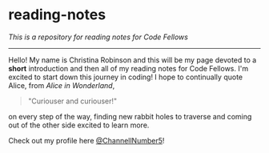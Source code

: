 # reading-notes

*This is a repository for reading notes for Code Fellows*

***

Hello! My name is Christina Robinson and this will be my page devoted to a **short** introduction and then all of my reading notes for Code Fellows. I'm excited to start down this journey in coding! I hope to continually quote Alice, from *Alice in Wonderland*,  

> "Curiouser and curiouser!"

on every step of the way, finding new rabbit holes to traverse and coming out of the other side excited to learn more.

Check out my profile here [@ChannellNumber5](https://github.com/ChannellNumber5 "A wonderful profile, if I do say so myself")!
